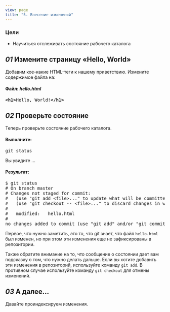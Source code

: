 ```yaml
---
view: page
title: "5. Внесение изменений"
---
```


<h3>Цели</h3>

<ul><li>Научиться отслеживать состояние рабочего каталога</li></ul>

<h2><em>01</em> Измените страницу «Hello, World»</h2>

<p>Добавим кое-какие HTML-теги к нашему приветствию. Измените содержимое файла на:</p>

<h4 class="h4-pre">Файл: <em style="text-transform: none">hello.html</em></h4>

<pre class="file"><strong>&lt;h1&gt;</strong>Hello, World!<strong>&lt;/h1&gt;</strong></pre>

<h2><em>02</em> Проверьте состояние</h2>

<p>Теперь проверьте состояние рабочего каталога.</p>

<h4 class="h4-pre">Выполните:</h4>

<pre class="instructions">git status</pre>

<p>Вы увидите …</p>

<h4 class="h4-pre">Результат:</h4>

<pre class="sample">$ git status
# On branch master
# Changes not staged for commit:
#   (use "git add &lt;file&gt;..." to update what will be committed)
#   (use "git checkout -- &lt;file&gt;..." to discard changes in working directory)
#
#	modified:   hello.html
#
no changes added to commit (use "git add" and/or "git commit -a")</pre>

<p>Первое, что нужно заметить, это то, что git знает, что файл <code>hello.html</code> был изменен, но при этом эти изменения еще не зафиксированы в репозитории.</p>

<p>Также обратите внимание на то, что сообщение о состоянии дает вам подсказку о том, что нужно делать дальше. Если вы хотите добавить эти изменения в репозиторий, используйте команду <code>git add</code>. В противном случае используйте команду <code>git сheckout</code> для отмены изменений.</p>

<h2><em>03</em> А далее...</h2>

<p>Давайте проиндексируем изменения.</p>
